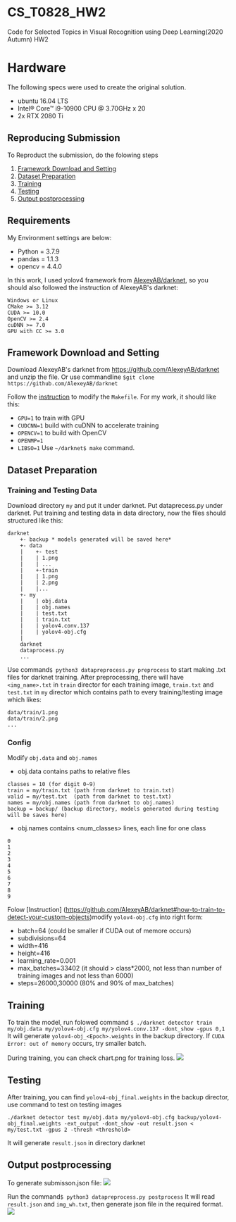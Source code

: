 # CS_T0828_HW2

Code for Selected Topics in Visual Recognition
using Deep Learning(2020 Autumn) HW2

# Hardware
The following specs were used to create the original solution.
- ubuntu 16.04 LTS
- Intel® Core™ i9-10900 CPU @ 3.70GHz x 20
- 2x RTX 2080 Ti

## Reproducing Submission
To Reproduct the submission, do the folowing steps
1. [Framework Download and Setting](#Framework-Download-and-Setting)
2. [Dataset Preparation](#Dataset-Preparation)
3. [Training](#Training)
4. [Testing](#Testing)
5. [Output postprocessing](#Output-postprocessing)

## Requirements
My Environment settings are below:
* Python = 3.7.9
* pandas = 1.1.3
* opencv = 4.4.0

In this work, I used yolov4 framework from [AlexeyAB/darknet](https://github.com/AlexeyAB/darknet), so you should also followed the instruction of AlexeyAB's darknet:
```
Windows or Linux
CMake >= 3.12
CUDA >= 10.0
OpenCV >= 2.4
cuDNN >= 7.0
GPU with CC >= 3.0
```
## Framework Download and Setting
Download AlexeyAB's darknet from https://github.com/AlexeyAB/darknet
and unzip the file.
Or use commandline `$git clone https://github.com/AlexeyAB/darknet`

Follow the [instruction](https://github.com/AlexeyAB/darknet#how-to-compile-on-linux-using-make) to modify the `Makefile`. For my work, it should like this:
* `GPU=1` to train with GPU
* `CUDCNN=1` build with cuDNN to accelerate training
* `OPENCV=1`  to build with OpenCV
* `OPENMP=1`
* `LIBSO=1`
Use `~/darknet$ make` command.
## Dataset Preparation
### Training and Testing Data
Download directory `my` and put it under darknet.
Put dataprecess.py under darknet.
Put training and testing data in data directory, now the files should structured like this:
```
darknet
    +- backup * models generated will be saved here*
    +- data
    |    +- test
    |    | 1.png
    |    | ...
    |    +-train
    |    | 1.png
    |    | 2.png
    |    |...
    +- my
    |    | obj.data
    |    | obj.names 
    |    | test.txt
    |    | train.txt
    |    | yolov4.conv.137
    |    | yolov4-obj.cfg
    |    
    darknet
    dataprocess.py
    ...
```
Use command`$ python3 datapreprocess.py preprocess` to start making .txt files for darknet training.
After preprocessing, there will have `<img_name>.txt` in `train` director for each training image, `train.txt` and `test.txt` in `my` director which contains path to every training/testing image which likes:
```
data/train/1.png
data/train/2.png
...
```
### Config
Modify `obj.data` and `obj.names`
* obj.data contains paths to relative files
```
classes = 10 (for digit 0~9)
train = my/train.txt (path from darknet to train.txt)
valid = my/test.txt  (path from darknet to test.txt)
names = my/obj.names (path from darknet to obj.names)
backup = backup/ (backup directory, models generated during testing will be saves here)
```
* obj.names contains <num_classes> lines, each line for one class
```
0
1
2
3
4
5
6
7
8
9
```
Folow [Instruction] (https://github.com/AlexeyAB/darknet#how-to-train-to-detect-your-custom-objects)modify `yolov4-obj.cfg` into right form:
- batch=64 (could be smaller if CUDA out of memore occurs)
- subdivisions=64
- width=416
- height=416
- learning_rate=0.001
- max_batches=33402 (it should > class*2000, not less than number of training images and not less than 6000)
- steps=26000,30000 (80% and 90% of max_batches)

## Training
To train the model, run folowed command
`$ ./darknet detector train my/obj.data my/yolov4-obj.cfg my/yolov4.conv.137 -dont_show -gpus 0,1`
It will generate `yolov4-obj_<Epoch>.weights` in the backup directory.
If `CUDA Error: out of memory` occurs, try smaller batch.

During training, you can check chart.png for training loss.
![](https://i.imgur.com/HbkDi6v.png)

## Testing
After training, you can find `yolov4-obj_final.weights` in the backup director, use command to test on testing images
```
./darknet detector test my/obj.data my/yolov4-obj.cfg backup/yolov4-obj_final.weights -ext_output -dont_show -out result.json < my/test.txt -gpus 2 -thresh <threshold>
```

It will generate `result.json` in directory darknet
## Output postprocessing
To generate submisson.json file:
![](https://i.imgur.com/Id5qci4.png)

Run the command`$ python3 datapreprocess.py postprocess`
It will read `result.json` and `img_wh.txt`, then generate json file in the required format.
![](https://i.imgur.com/uIhoLVJ.png)
